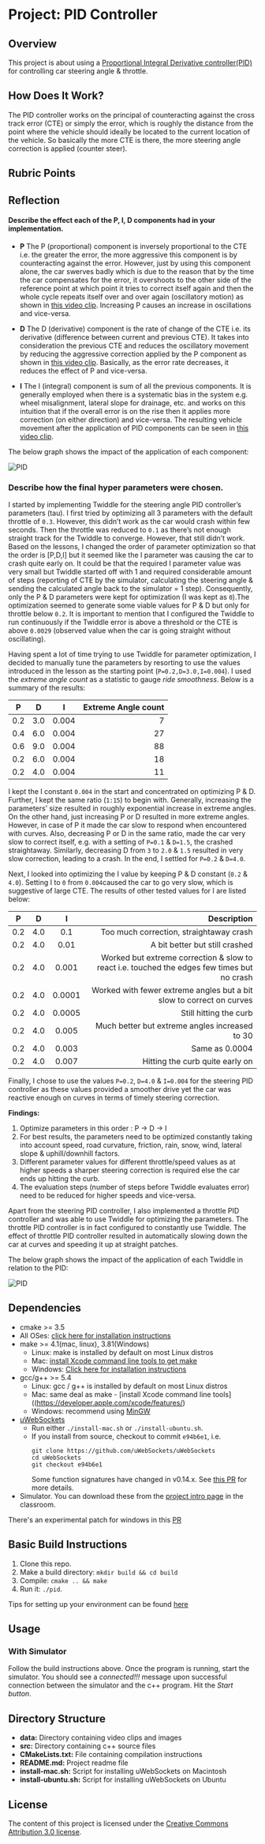 # Project: PID Controller
## Overview
This project is about using a [Proportional Integral Derivative controller(PID)](https://en.wikipedia.org/wiki/PID_controller)  for controlling car steering angle & throttle.


## How Does It Work?

The PID controller works on the principal of counteracting against the cross track error (CTE) or simply the error, which is roughly the distance from the point where the vehicle should ideally be located to the current location of the vehicle. So basically the more CTE is there, the more steering angle correction is applied (counter steer).

## Rubric Points

## Reflection
#### Describe the effect each of the P, I, D components had in your implementation.

* **P** The P (proportional) component is inversely proportional to the CTE i.e. the greater the error, the more aggressive this component is by counteracting against the error. However, just by using this component alone, the car swerves badly which is due to the reason that by the time the car compensates for the error, it overshoots to the other side of the reference point at which point it tries to correct itself again and then the whole cycle repeats itself over and over again (oscillatory motion) as shown in [this video clip](/data/P.mp4). Increasing P causes an increase in oscillations and vice-versa.

* **D** The D (derivative) component is the rate of change of the CTE i.e. its derivative (difference between current and previous CTE). It takes into consideration the previous CTE and reduces the oscillatory movement by reducing the aggressive correction applied by the P component as shown in [this video clip](/data/PD.mp4). Basically, as the error rate decreases, it reduces the effect of P and vice-versa.

* **I** The I (integral) component is sum of all the previous components. It is generally employed when there is a systematic bias in the system e.g. wheel misalignment, lateral slope for drainage, etc. and  works on this intuition that if the overall error is on the rise then it applies more correction (on either direction) and vice-versa. The resulting vehicle movement after the application of PID components can be seen in [this video clip](/data/PID.mp4). 

The below graph shows the impact of the application of each component:

![PID](/data/pid.png)


### Describe how the final hyper parameters were chosen.

I started by implementing Twiddle for the steering angle PID controller’s parameters (tau). I first tried by optimizing all 3 parameters with the default throttle of `0.3`. However, this didn’t work as the car would crash within few seconds. Then the throttle was reduced to `0.1` as there’s not enough straight track for the Twiddle to converge. However, that still didn’t work. Based on the lessons, I changed the order of parameter optimization so that the order is [P,D,I] but it seemed like the I parameter was causing the car to crash quite early on. It could be that the required I parameter value was very small but Twiddle started off with 1 and required considerable amount of steps (reporting of CTE by the simulator, calculating the steering angle & sending the calculated angle back to the simulator = 1 step). Consequently, only the P & D parameters were kept for optimization (I was kept as `0`).The optimization seemed to generate some viable values for P & D but only for throttle below `0.2`. It is important to mention that I configured the Twiddle to run continuously if the Twiddle error is above a threshold or the CTE is above `0.0029` (observed value when the car is going straight without oscillating).

Having spent a lot of time trying to use Twiddle for parameter optimization, I decided to manually tune the parameters by resorting to use the values introduced in the lesson as the starting point (`P=0.2,D=3.0,I=0.004`). I used the *extreme angle count* as a statistic to gauge *ride smoothness*. Below is a summary of the results:

| P | D | I | Extreme Angle count     		| 
|:--:|:--:|:--:|--:| 			
| 0.2 | 3.0 | 0.004 | 7 |
| 0.4 | 6.0 | 0.004 | 27 |
| 0.6 | 9.0 | 0.004 | 88 |
| 0.2 | 6.0 | 0.004 | 18 |
| 0.2 | 4.0 | 0.004 | 11 |

I kept the I constant `0.004` in the start and concentrated on optimizing P & D. Further, I kept the same ratio (`1:15`) to begin with. Generally, increasing the parameters’ size resulted in roughly exponential increase in extreme angles. On the other hand, just increasing P or D resulted in more extreme angles. However, in case of P it made the car slow to respond when encountered with curves. Also, decreasing P or D in the same ratio, made the car very slow to correct itself, e.g. with a setting of `P=0.1` & `D=1.5`, the crashed straightaway. Similarly, decreasing D from `3` to `2.0` & `1.5` resulted in very slow correction, leading to a crash. In the end, I settled for `P=0.2` & `D=4.0`.

Next, I looked into optimizing the I value by keeping P & D constant (`0.2` & `4.0`). Setting I to `0` from `0.004`caused the car to go very slow, which is suggestive of large CTE. The results of other tested values for I are listed below:

| P | D | I | Description   		| 
|:--:|:--:|:--:|-------------------------------:| 			
| 0.2 | 4.0 | 0.1 |Too much correction, straightaway crash|
| 0.2 | 4.0 | 0.01 |A bit better but still crashed|
| 0.2 | 4.0 | 0.001 |Worked but extreme correction & slow to react i.e. touched the edges few times but no crash|
| 0.2 | 4.0 | 0.0001 |Worked with fewer extreme angles but a bit slow to correct on curves|
| 0.2 | 4.0 | 0.0005 |Still hitting the curb|
| 0.2 | 4.0 | 0.005 |Much better but extreme angles increased to 30|
| 0.2 | 4.0 | 0.003 |Same as 0.0004|
| 0.2 | 4.0 | 0.007 |Hitting the curb quite early on|

Finally, I chose to use the values `P=0.2`, `D=4.0` & `I=0.004` for the steering PID controller as these values provided a smoother drive yet the car was reactive enough on curves in terms of timely steering correction.
 
**Findings:**

1. Optimize parameters in this order : P -> D -> I
2. For best results, the parameters need to be optimized constantly taking into account speed, road curvature, friction, rain, snow, wind, lateral slope & uphill/downhill factors. 
3. Different parameter values for different throttle/speed values as at higher speeds a sharper steering correction is required else the car ends up hitting the curb.
4. The evaluation steps (number of steps before Twiddle evaluates error) need to be reduced for higher speeds and vice-versa.

Apart from the steering PID controller, I also implemented a throttle PID controller and was able to use Twiddle for optimizing the parameters. The throttle PID controller is in fact configured to constantly use Twiddle. The effect of throttle PID controller resulted in automatically slowing down the car at curves and speeding it up at straight patches. 


The below graph shows the impact of the application of each Twiddle in relation to the PID:

![PID](/data/pid_twiddle.png)

## Dependencies

* cmake >= 3.5
 * All OSes: [click here for installation instructions](https://cmake.org/install/)
* make >= 4.1(mac, linux), 3.81(Windows)
  * Linux: make is installed by default on most Linux distros
  * Mac: [install Xcode command line tools to get make](https://developer.apple.com/xcode/features/)
  * Windows: [Click here for installation instructions](http://gnuwin32.sourceforge.net/packages/make.htm)
* gcc/g++ >= 5.4
  * Linux: gcc / g++ is installed by default on most Linux distros
  * Mac: same deal as make - [install Xcode command line tools]((https://developer.apple.com/xcode/features/)
  * Windows: recommend using [MinGW](http://www.mingw.org/)
* [uWebSockets](https://github.com/uWebSockets/uWebSockets)
  * Run either `./install-mac.sh` or `./install-ubuntu.sh`.
  * If you install from source, checkout to commit `e94b6e1`, i.e.
    ```
    git clone https://github.com/uWebSockets/uWebSockets 
    cd uWebSockets
    git checkout e94b6e1
    ```
    Some function signatures have changed in v0.14.x. See [this PR](https://github.com/udacity/CarND-MPC-Project/pull/3) for more details.
* Simulator. You can download these from the [project intro page](https://github.com/udacity/self-driving-car-sim/releases) in the classroom.

There's an experimental patch for windows in this [PR](https://github.com/udacity/CarND-PID-Control-Project/pull/3)

## Basic Build Instructions

1. Clone this repo.
2. Make a build directory: `mkdir build && cd build`
3. Compile: `cmake .. && make`
4. Run it: `./pid`. 

Tips for setting up your environment can be found [here](https://classroom.udacity.com/nanodegrees/nd013/parts/40f38239-66b6-46ec-ae68-03afd8a601c8/modules/0949fca6-b379-42af-a919-ee50aa304e6a/lessons/f758c44c-5e40-4e01-93b5-1a82aa4e044f/concepts/23d376c7-0195-4276-bdf0-e02f1f3c665d)

## Usage

### With Simulator

Follow the build instructions above. Once the program is running, start the simulator. You should see a *connected!!!* message upon successful connection between the simulator and the c++ program. Hit the *Start button*. 

## Directory Structure

* **data:** Directory containing video clips and images
* **src:** Directory containing c++ source files
* **CMakeLists.txt:** File containing compilation instructions
* **README.md:** Project readme file
* **install-mac.sh:** Script for installing uWebSockets on Macintosh
* **install-ubuntu.sh:** Script for installing uWebSockets on Ubuntu

## License

The content of this project is licensed under the [Creative Commons Attribution 3.0 license](https://creativecommons.org/licenses/by/3.0/us/deed.en_US).